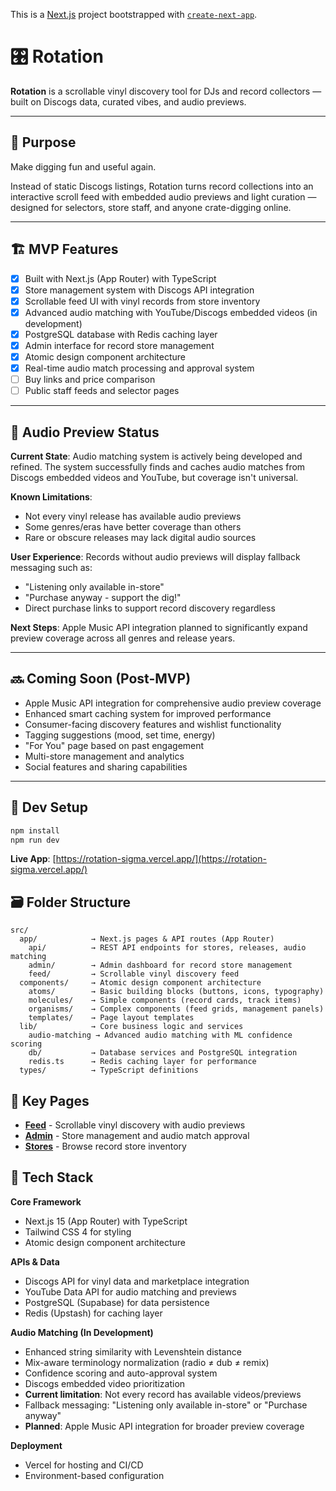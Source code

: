 This is a [Next.js](https://nextjs.org) project bootstrapped with [`create-next-app`](https://nextjs.org/docs/app/api-reference/cli/create-next-app).

# 🎛️ Rotation

**Rotation** is a scrollable vinyl discovery tool for DJs and record collectors — built on Discogs data, curated vibes, and audio previews.

---

## 🧠 Purpose

Make digging fun and useful again.

Instead of static Discogs listings, Rotation turns record collections into an interactive scroll feed with embedded audio previews and light curation — designed for selectors, store staff, and anyone crate-digging online.

---

## 🏗️ MVP Features

- [x] Built with Next.js (App Router) with TypeScript
- [x] Store management system with Discogs API integration
- [x] Scrollable feed UI with vinyl records from store inventory
- [x] Advanced audio matching with YouTube/Discogs embedded videos (in development)
- [x] PostgreSQL database with Redis caching layer
- [x] Admin interface for record store management
- [x] Atomic design component architecture
- [x] Real-time audio match processing and approval system
- [ ] Buy links and price comparison
- [ ] Public staff feeds and selector pages

---

## 🎵 Audio Preview Status

**Current State**: Audio matching system is actively being developed and refined. The system successfully finds and caches audio matches from Discogs embedded videos and YouTube, but coverage isn't universal.

**Known Limitations**:
- Not every vinyl release has available audio previews
- Some genres/eras have better coverage than others
- Rare or obscure releases may lack digital audio sources

**User Experience**: Records without audio previews will display fallback messaging such as:
- "Listening only available in-store"
- "Purchase anyway - support the dig!"
- Direct purchase links to support record discovery regardless

**Next Steps**: Apple Music API integration planned to significantly expand preview coverage across all genres and release years.

---

## 🔜 Coming Soon (Post-MVP)

- Apple Music API integration for comprehensive audio preview coverage
- Enhanced smart caching system for improved performance
- Consumer-facing discovery features and wishlist functionality
- Tagging suggestions (mood, set time, energy)
- "For You" page based on past engagement
- Multi-store management and analytics
- Social features and sharing capabilities

---

## 📂 Dev Setup

```bash
npm install
npm run dev
```

**Live App**: [https://rotation-sigma.vercel.app/](https://rotation-sigma.vercel.app/)

## 🗃️ Folder Structure

```
src/
  app/            → Next.js pages & API routes (App Router)
    api/          → REST API endpoints for stores, releases, audio matching
    admin/        → Admin dashboard for record store management
    feed/         → Scrollable vinyl discovery feed
  components/     → Atomic design component architecture
    atoms/        → Basic building blocks (buttons, icons, typography)
    molecules/    → Simple components (record cards, track items)
    organisms/    → Complex components (feed grids, management panels)
    templates/    → Page layout templates
  lib/            → Core business logic and services
    audio-matching → Advanced audio matching with ML confidence scoring
    db/           → Database services and PostgreSQL integration
    redis.ts      → Redis caching layer for performance
  types/          → TypeScript definitions
```

## 🎯 Key Pages

- **[Feed](https://rotation-sigma.vercel.app/feed)** - Scrollable vinyl discovery with audio previews
- **[Admin](https://rotation-sigma.vercel.app/admin)** - Store management and audio match approval  
- **[Stores](https://rotation-sigma.vercel.app/stores)** - Browse record store inventory

## 🧱 Tech Stack

**Core Framework**
- Next.js 15 (App Router) with TypeScript
- Tailwind CSS 4 for styling
- Atomic design component architecture

**APIs & Data**
- Discogs API for vinyl data and marketplace integration
- YouTube Data API for audio matching and previews
- PostgreSQL (Supabase) for data persistence
- Redis (Upstash) for caching layer

**Audio Matching (In Development)**
- Enhanced string similarity with Levenshtein distance
- Mix-aware terminology normalization (radio ≠ dub ≠ remix)
- Confidence scoring and auto-approval system
- Discogs embedded video prioritization
- **Current limitation**: Not every record has available videos/previews
- Fallback messaging: "Listening only available in-store" or "Purchase anyway"
- **Planned**: Apple Music API integration for broader preview coverage

**Deployment**
- Vercel for hosting and CI/CD
- Environment-based configuration